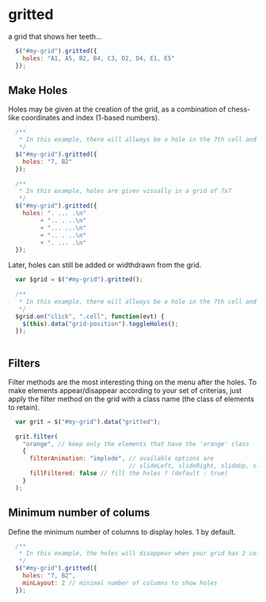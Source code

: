 gritted
=======

a grid that shows her teeth...

```javascript
  $("#my-grid").gritted({
    holes: "A1, A5, B2, B4, C3, D2, D4, E1, E5"
  });
```

## Make Holes

Holes may be given at the creation of the grid, as a combination of chess-like coordinates and index (1-based numbers).

```javascript
  /**
   * In this example, there will allways be a hole in the 7th cell and in the 2 columns, 2nd lines
   */
  $("#my-grid").gritted({
    holes: "7, B2"
  });
  
  /**
   * In this example, holes are given visually in a grid of 7x7
   */
  $("#my-grid").gritted({
    holes: ". ... .\n"
         + ".. . ..\n"
         + "... ...\n"
         + ".. . ..\n"
         + ". ... .\n"
  });  
```

Later, holes can still be added or widthdrawn from the grid.

```javascript
  var $grid = $("#my-grid").gritted();
  
  /**
   * In this example, there will allways be a hole in the 7th cell and in the 2 columns, 2nd lines
   */
  $grid.on("click", ".cell", function(evt) {
    $(this).data("grid-position").toggleHoles();
  });
  
```


## Filters

Filter methods are the most interesting thing on the menu after the holes.
To make elements appear/disappear according to your set of criterias, just apply the filter method on the grid with a class name (the class of elements to retain).

```javascript
  var grit = $("#my-grid").data("gritted");
  
  grit.filter(
    "orange", // keep only the elements that have the 'orange' class
    { 
      filterAnimation: "implode", // available options are 
                                  // slideLeft, slideRight, slideUp, slideDown, explode, implode, disappear, random
      fillFiltered: false // fill the holes ? (default : true)
    }
  );
```


## Minimum number of colums

Define the minimum number of columns to display holes. 1 by default.

```javascript
  /**
   * In this example, the holes will disappear when your grid has 2 columns or less.
   */
  $("#my-grid").gritted({
    holes: "7, B2",
    minLayout: 2 // minimal number of columns to show holes
  });
```
